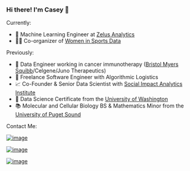 ### Hi there! I'm Casey 👋

Currently:
- 🏀 Machine Learning Engineer at [Zelus Analytics](https://zelusanalytics.com/)
- 👩‍💻 Co-organizer of [Women in Sports Data](https://www.womeninsportsdata.org/)

Previously:
- 🧬 Data Engineer working in cancer immunotherapy ([Bristol Myers Squibb](https://www.google.com/url?sa=t&rct=j&q=&esrc=s&source=web&cd=&cad=rja&uact=8&ved=2ahUKEwiY2eedjIf-AhUNLDQIHZbyDWAQFnoECAsQAQ&url=https%3A%2F%2Fwww.bms.com%2F&usg=AOvVaw0rhy4pHRp4aTtUsMaEHgJS)/Celgene/Juno Therapeutics)
- 🚚 Freelance Software Engineer with Algorithmic Logistics
- 📈 Co-Founder & Senior Data Scientist with [Social Impact Analytics Institute](https://www.linkedin.com/company/social-impact-analytics-institute/about/)
- 📜 Data Science Certificate from the [University of Washington](https://www.pce.uw.edu/certificates/data-science)
- 📚 Molecular and Cellular Biology BS & Mathematics Minor from the [University of Puget Sound](https://www.google.com/url?sa=t&rct=j&q=&esrc=s&source=web&cd=&cad=rja&uact=8&ved=2ahUKEwi21ci6jIf-AhX3ATQIHWbUCtkQFnoECBwQAQ&url=https%3A%2F%2Fwww.pugetsound.edu%2F&usg=AOvVaw100rBGEH_mGUnxikUyGKTD)

Contact Me:

[![image](https://img.shields.io/badge/website-000000?style=for-the-badge&logo=About.me&logoColor=white)](https://www.caseythayer.com/#/)

[![image](https://img.shields.io/badge/Twitter-1DA1F2?style=for-the-badge&logo=twitter&logoColor=white)](https://twitter.com/casey_thayer_)

[![image](https://img.shields.io/badge/LinkedIn-0077B5?style=for-the-badge&logo=linkedin&logoColor=white)](https://www.linkedin.com/in/casey-thayer/)
